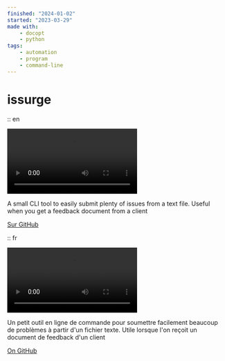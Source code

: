 ```yaml
---
finished: "2024-01-02"
started: "2023-03-29"
made with:
    - docopt
    - python
tags:
    - automation
    - program
    - command-line
---
```


# issurge


:: en

![](../demo.mp4 "Demo video")

A small CLI tool to easily submit plenty of issues from a text file. Useful when you get a feedback document from a client

[Sur GitHub](https://github.com/ewen-lbh/issurge.git)

:: fr

![](../demo.mp4 "Vidéo de démonstration")

Un petit outil en ligne de commande pour soumettre facilement beaucoup de problèmes à partir d'un fichier texte. Utile lorsque l'on reçoit un document de feedback d'un client

[On GitHub](https://github.com/ewen-lbh/issurge.git)
